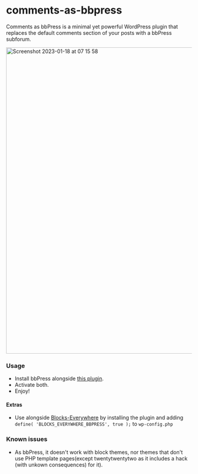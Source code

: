 # comments-as-bbpress
Comments as bbPress is a minimal yet powerful WordPress plugin that replaces the default comments section of your posts with a bbPress subforum.

<img width="831" alt="Screenshot 2023-01-18 at 07 15 58" src="https://user-images.githubusercontent.com/104869/213145422-9754744e-b3c3-422e-9378-3f4d98b2121b.png">


### Usage

* Install bbPress alongside [this plugin](https://github.com/Automattic/comments-as-bbpress/zipball/trunk).
* Activate both.
* Enjoy!

#### Extras

* Use alongside [Blocks-Everywhere](https://wordpress.org/plugins/blocks-everywhere/) by installing the plugin and adding `define( 'BLOCKS_EVERYWHERE_BBPRESS', true );` to `wp-config.php`

### Known issues

* As bbPress, it doesn't work with block themes, nor themes that don't use PHP template pages(except twentytwentytwo as it includes a hack (with unkown consequences) for it).


